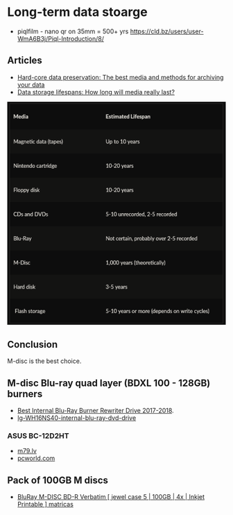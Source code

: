 # Long-term data stoarge

* piqlfilm - nano qr on 35mm = 500+ yrs https://cld.bz/users/user-WmA6B3j/Piql-Introduction/8/

## Articles
* [Hard-core data preservation: The best media and methods for archiving your data](https://www.pcworld.com/article/2984597/storage/hard-core-data-preservation-the-best-media-and-methods-for-archiving-your-data.html)
* [Data storage lifespans: How long will media really last?](https://www.storagecraft.com/blog/data-storage-lifespan/)

![image](images/storage-lifespan.png)

## Conclusion
M-disc is the best choice.

## M-disc Blu-ray quad layer (BDXL 100 - 128GB) burners
* [Best Internal Blu-Ray Burner Rewriter Drive 2017-2018](https://nerdtechy.com/best-internal-blu-ray-burner-rewriter-drive).
* [lg-WH16NS40-internal-blu-ray-dvd-drive](http://www.lg.com/us/burners-drives/lg-WH16NS40-internal-blu-ray-dvd-drive)

### ASUS BC-12D2HT

* [m79.lv](https://m79.lv/datorukomponentes/diskdzini/asus-bc12d2ht-bluray-combo-at-12x-bluray-reading-speed-mdisc-and-bdxl-support#)
* [pcworld.com](https://www.pcworld.co.uk/gbuk/computing-accessories/components-and-upgrades/cd-dvd-and-blu-ray-drives/asus-bc-12d2ht-internal-blu-ray-combo-21857228-pdt.html)

## Pack of 100GB M discs
* [BluRay M-DISC BD-R Verbatim [ jewel case 5 | 100GB | 4x | Inkjet Printable ] matricas](https://m79.lv/datortehnikasaksesuari/matricas/bluray-mdisc-bdr-verbatim--jewel-case-5--100gb--4x--inkjet-printable-)
